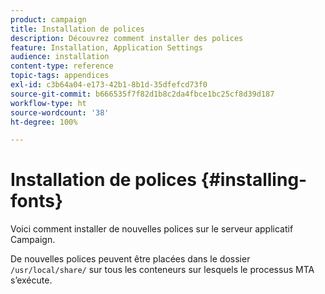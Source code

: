 ```yaml
---
product: campaign
title: Installation de polices
description: Découvrez comment installer des polices
feature: Installation, Application Settings
audience: installation
content-type: reference
topic-tags: appendices
exl-id: c3b64a04-e173-42b1-8b1d-35dfefcd73f0
source-git-commit: b666535f7f82d1b8c2da4fbce1bc25cf8d39d187
workflow-type: ht
source-wordcount: '38'
ht-degree: 100%

---
```


# Installation de polices {#installing-fonts}



Voici comment installer de nouvelles polices sur le serveur applicatif Campaign.

De nouvelles polices peuvent être placées dans le dossier `/usr/local/share/` sur tous les conteneurs sur lesquels le processus MTA s’exécute.
